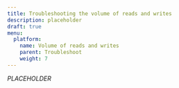 ```yaml
---
title: Troubleshooting the volume of reads and writes
description: placeholder
draft: true
menu:
  platform:
    name: Volume of reads and writes
    parent: Troubleshoot
    weight: 7
---
```


_PLACEHOLDER_
